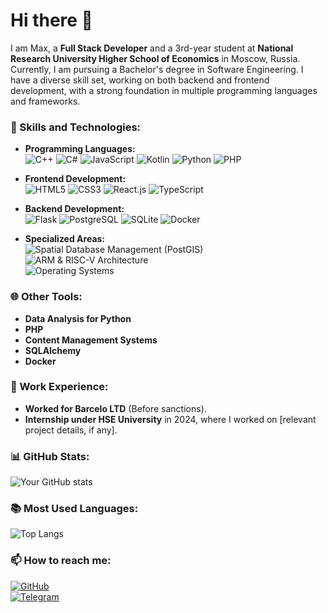 # Hi there 👋

I am Max, a **Full Stack Developer** and a 3rd-year student at **National Research University Higher School of Economics** in Moscow, Russia. Currently, I am pursuing a Bachelor's degree in Software Engineering. I have a diverse skill set, working on both backend and frontend development, with a strong foundation in multiple programming languages and frameworks.

### 🔧 Skills and Technologies:
- **Programming Languages:**  
  ![C++](https://img.shields.io/badge/C++-00599C?style=for-the-badge&logo=cplusplus&logoColor=white) 
  ![C#](https://img.shields.io/badge/C%23-239120?style=for-the-badge&logo=c-sharp&logoColor=white) 
  ![JavaScript](https://img.shields.io/badge/JavaScript-F7DF1E?style=for-the-badge&logo=javascript&logoColor=black) 
  ![Kotlin](https://img.shields.io/badge/Kotlin-0095D5?style=for-the-badge&logo=kotlin&logoColor=white) 
  ![Python](https://img.shields.io/badge/Python-3776AB?style=for-the-badge&logo=python&logoColor=white)
  ![PHP](https://img.shields.io/badge/PHP-777BB4?style=for-the-badge&logo=php&logoColor=white)

- **Frontend Development:**  
  ![HTML5](https://img.shields.io/badge/HTML5-E34F26?style=for-the-badge&logo=html5&logoColor=white) 
  ![CSS3](https://img.shields.io/badge/CSS3-1572B6?style=for-the-badge&logo=css3&logoColor=white) 
  ![React.js](https://img.shields.io/badge/React-20232A?style=for-the-badge&logo=react&logoColor=61DAFB) 
  ![TypeScript](https://img.shields.io/badge/TypeScript-007ACC?style=for-the-badge&logo=typescript&logoColor=white)

- **Backend Development:**  
  ![Flask](https://img.shields.io/badge/Flask-000000?style=for-the-badge&logo=flask&logoColor=white) 
  ![PostgreSQL](https://img.shields.io/badge/PostgreSQL-316192?style=for-the-badge&logo=postgresql&logoColor=white) 
  ![SQLite](https://img.shields.io/badge/SQLite-003B57?style=for-the-badge&logo=sqlite&logoColor=white) 
  ![Docker](https://img.shields.io/badge/Docker-2496ED?style=for-the-badge&logo=docker&logoColor=white)

- **Specialized Areas:**  
  ![Spatial Database Management (PostGIS)](https://img.shields.io/badge/PostGIS-0064a5?style=for-the-badge&logo=postgresql&logoColor=white) 
  ![ARM & RISC-V Architecture](https://img.shields.io/badge/ARM-RISC--V-3776AB?style=for-the-badge&logo=riscv)  
  ![Operating Systems](https://img.shields.io/badge/OS-Operating%20Systems-blue?style=for-the-badge)

### 🌐 Other Tools:
- **Data Analysis for Python**
- **PHP**
- **Content Management Systems**
- **SQLAlchemy**
- **Docker**

### 🏢 Work Experience:
- **Worked for Barcelo LTD** (Before sanctions).
- **Internship under HSE University** in 2024, where I worked on [relevant project details, if any].

### 📊 GitHub Stats:
![Your GitHub stats](https://github-readme-stats.vercel.app/api?username=Kxrma47&show_icons=true&theme=dark)

### 📚 Most Used Languages:
![Top Langs](https://github-readme-stats.vercel.app/api/top-langs/?username=Kxrma47&layout=compact&theme=dark&langs_count=10)

### 📫 How to reach me:
[![GitHub](https://img.shields.io/badge/GitHub-black?style=flat-square&logo=github)](https://github.com/Kxrma47)  
[![Telegram](https://img.shields.io/badge/Telegram-2CA5E0?style=flat-square&logo=telegram&logoColor=white)](https://t.me/wadupdog)
